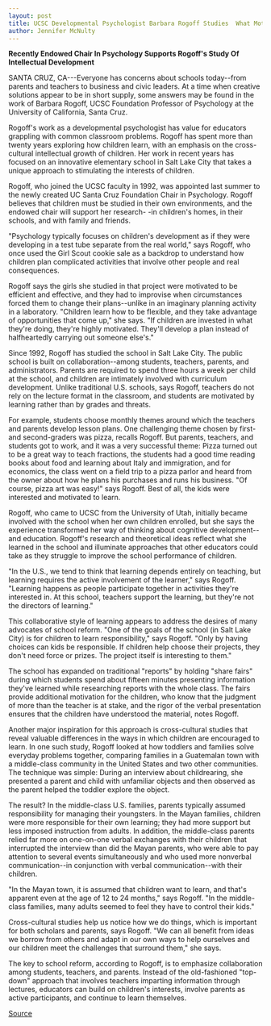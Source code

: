```yaml
---
layout: post
title: UCSC Developmental Psychologist Barbara Rogoff Studies  What Motivates Children To Learn
author: Jennifer McNulty
---
```


**Recently Endowed Chair In Psychology Supports Rogoff's Study Of  Intellectual Development**

SANTA CRUZ, CA---Everyone has concerns about schools today--from  parents and teachers to business and civic leaders. At a time when  creative solutions appear to be in short supply, some answers may  be found in the work of Barbara Rogoff, UCSC Foundation Professor  of Psychology at the University of California, Santa Cruz.

Rogoff's work as a developmental psychologist has value for  educators grappling with common classroom problems. Rogoff has  spent more than twenty years exploring how children learn, with an  emphasis on the cross-cultural intellectual growth of children. Her  work in recent years has focused on an innovative elementary school  in Salt Lake City that takes a unique approach to stimulating the  interests of children.

Rogoff, who joined the UCSC faculty in 1992, was appointed  last summer to the newly created UC Santa Cruz Foundation Chair in  Psychology. Rogoff believes that children must be studied in their  own environments, and the endowed chair will support her research- -in children's homes, in their schools, and with family and friends.

"Psychology typically focuses on children's development as if  they were developing in a test tube separate from the real world,"  says Rogoff, who once used the Girl Scout cookie sale as a backdrop  to understand how children plan complicated activities that involve  other people and real consequences.

Rogoff says the girls she studied in that project were  motivated to be efficient and effective, and they had to improvise  when circumstances forced them to change their plans--unlike in an  imaginary planning activity in a laboratory. "Children learn how to be  flexible, and they take advantage of opportunities that come up," she  says. "If children are invested in what they're doing, they're highly  motivated. They'll develop a plan instead of halfheartedly carrying  out someone else's."

Since 1992, Rogoff has studied the school in Salt Lake City.  The public school is built on collaboration--among students,  teachers, parents, and administrators. Parents are required to spend  three hours a week per child at the school, and children are  intimately involved with curriculum development. Unlike traditional  U.S. schools, says Rogoff, teachers do not rely on the lecture format  in the classroom, and students are motivated by learning rather than  by grades and threats.

For example, students choose monthly themes around which the  teachers and parents develop lesson plans. One challenging theme  chosen by first- and second-graders was pizza, recalls Rogoff. But  parents, teachers, and students got to work, and it was a very  successful theme: Pizza turned out to be a great way to teach  fractions, the students had a good time reading books about food and  learning about Italy and immigration, and for economics, the class  went on a field trip to a pizza parlor and heard from the owner about  how he plans his purchases and runs his business. "Of course, pizza  art was easy!" says Rogoff. Best of all, the kids were interested and  motivated to learn.

Rogoff, who came to UCSC from the University of Utah,  initially became involved with the school when her own children  enrolled, but she says the experience transformed her way of  thinking about cognitive development--and education. Rogoff's  research and theoretical ideas reflect what she learned in the school  and illuminate approaches that other educators could take as they  struggle to improve the school performance of children.

"In the U.S., we tend to think that learning depends entirely on  teaching, but learning requires the active involvement of the  learner," says Rogoff. "Learning happens as people participate  together in activities they're interested in. At this school, teachers  support the learning, but they're not the directors of learning."

This collaborative style of learning appears to address the  desires of many advocates of school reform. "One of the goals of the  school (in Salt Lake City) is for children to learn responsibility,"  says Rogoff. "Only by having choices can kids be responsible. If  children help choose their projects, they don't need force or prizes.  The project itself is interesting to them."

The school has expanded on traditional "reports" by holding  "share fairs" during which students spend about fifteen minutes  presenting information they've learned while researching reports  with the whole class. The fairs provide additional motivation for the  children, who know that the judgment of more than the teacher is at  stake, and the rigor of the verbal presentation ensures that the  children have understood the material, notes Rogoff.

Another major inspiration for this approach is cross-cultural  studies that reveal valuable differences in the ways in which  children are encouraged to learn. In one such study, Rogoff looked at  how toddlers and families solve everyday problems together,  comparing families in a Guatemalan town with a middle-class  community in the United States and two other communities. The  technique was simple: During an interview about childrearing, she  presented a parent and child with unfamiliar objects and then  observed as the parent helped the toddler explore the object.

The result? In the middle-class U.S. families, parents typically  assumed responsibility for managing their youngsters. In the Mayan  families, children were more responsible for their own learning;  they had more support but less imposed instruction from adults. In  addition, the middle-class parents relied far more on one-on-one  verbal exchanges with their children that interrupted the interview  than did the Mayan parents, who were able to pay attention to  several events simultaneously and who used more nonverbal  communication--in conjunction with verbal communication--with  their children.

"In the Mayan town, it is assumed that children want to learn,  and that's apparent even at the age of 12 to 24 months," says Rogoff.  "In the middle-class families, many adults seemed to feel they have  to control their kids."

Cross-cultural studies help us notice how we do things, which  is important for both scholars and parents, says Rogoff. "We can all  benefit from ideas we borrow from others and adapt in our own ways  to help ourselves and our children meet the challenges that surround  them," she says.

The key to school reform, according to Rogoff, is to emphasize  collaboration among students, teachers, and parents. Instead of the  old-fashioned "top-down" approach that involves teachers imparting  information through lectures, educators can build on children's  interests, involve parents as active participants, and continue to  learn themselves.

[Source](http://www1.ucsc.edu/news_events/press_releases/archive/95-96/03-96/032696-UCSC_psychologist_s.html "Permalink to 032696-UCSC_psychologist_s")
